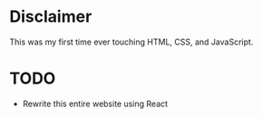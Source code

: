 # Disclaimer
This was my first time ever touching HTML, CSS, and JavaScript.

# TODO
* Rewrite this entire website using React